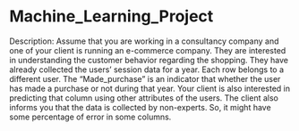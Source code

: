 # Machine_Learning_Project
Description:
Assume that you are working in a consultancy company and one of your client is running an e-commerce company. They are interested in understanding the customer behavior regarding the shopping. They have already collected the users’ session data for a year. Each row belongs to a different user. The “Made_purchase” is an indicator that whether the user has made a purchase or not during that year. Your client is also interested in predicting that column using other attributes of the users. The client also informs you that the data is collected by non-experts. So, it might have some percentage of error in some columns.

